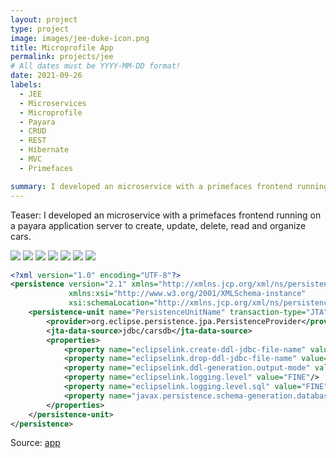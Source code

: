 ```yaml
---
layout: project
type: project
image: images/jee-duke-icon.png
title: Microprofile App
permalink: projects/jee
# All dates must be YYYY-MM-DD format!
date: 2021-09-26
labels:
  - JEE
  - Microservices
  - Microprofile
  - Payara
  - CRUD
  - REST
  - Hibernate
  - MVC
  - Primefaces

summary: I developed an microservice with a primefaces frontend running on a payara application server to create, update, delete, read and organize cars.
---
```


Teaser:
I developed an microservice with a primefaces frontend running on a payara application server to create, update, delete, read and organize cars.

<img class="ui image" src="{{ site.baseurl }}/images/jee-overview.png">
<img class="ui image" src="{{ site.baseurl }}/images/jee-create.png">
<img class="ui image" src="{{ site.baseurl }}/images/jee-read.png">
<img class="ui image" src="{{ site.baseurl }}/images/jee-update.png">
<img class="ui image" src="{{ site.baseurl }}/images/jee-delete.png">
<img class="ui image" src="{{ site.baseurl }}/images/jee-tableview.png">
<img class="ui image" src="{{ site.baseurl }}/images/jee-payara.png">


```xml
<?xml version="1.0" encoding="UTF-8"?>
<persistence version="2.1" xmlns="http://xmlns.jcp.org/xml/ns/persistence" 
             xmlns:xsi="http://www.w3.org/2001/XMLSchema-instance" 
             xsi:schemaLocation="http://xmlns.jcp.org/xml/ns/persistence http://xmlns.jcp.org/xml/ns/persistence/persistence_2_1.xsd">
    <persistence-unit name="PersistenceUnitName" transaction-type="JTA">
        <provider>org.eclipse.persistence.jpa.PersistenceProvider</provider>
        <jta-data-source>jdbc/carsdb</jta-data-source>
        <properties>
            <property name="eclipselink.create-ddl-jdbc-file-name" value="createDDL_ddlGeneration.jdbc"/>
            <property name="eclipselink.drop-ddl-jdbc-file-name" value="dropDDL_ddlGeneration.jdbc"/>
            <property name="eclipselink.ddl-generation.output-mode" value="both"/>
            <property name="eclipselink.logging.level" value="FINE"/>
            <property name="eclipselink.logging.level.sql" value="FINE"/>
            <property name="javax.persistence.schema-generation.database.action" value="drop-and-create"/>
        </properties>
    </persistence-unit>
</persistence>
```

Source: <a href="https://github.com/knanw/"><i class="large github icon"></i>app</a> 

